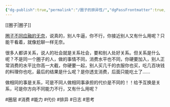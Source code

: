 ```yaml
---
{"dg-publish":true,"permalink":"/圈子的排异性/","dgPassFrontmatter":true,"noteIcon":""}
---
```



[[圈子\|圈子]]

[圈子不同应融的无奈](https://www.tiktok.com/t/ZT8yHgLbY/)，说真的，别人牛逼，你不行，你接近别人又有什么用呢？只能干看着，就像尬聊一样无奈。

很多人都讲关系，说人的社会就是关系社会，要和别人处好关系。但关系是什么呢？不是同一个圈子的人，做的事情不同，消费水平也不同，你硬要加入，别人正常消费的水平比你高一大截，你硬要一起，别人买几千的衣服你也买，吃几百块钱的料理你也吃，最后的结果是什么呢？是你透支消费，后面只能吃土了……

做相同的事是关系，可是不同人做相同事承担的代价是不同的！！给予互换是关系，可是你方向不同能力不行，又有什么用呢？

#圈层 #消费 #能力 #代价 #排异 #日志 #思考